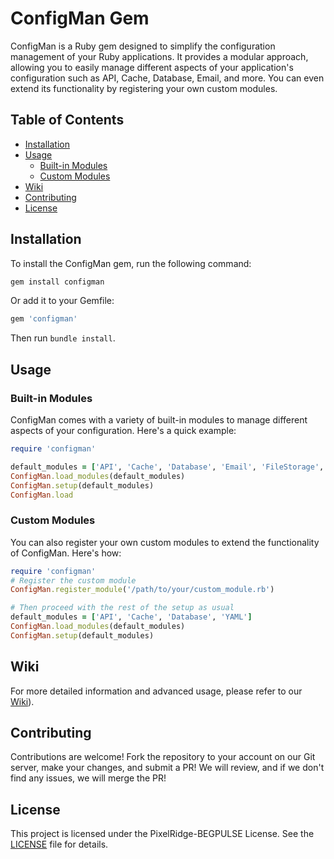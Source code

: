 # ConfigMan Gem

ConfigMan is a Ruby gem designed to simplify the configuration management of your Ruby applications. It provides a modular approach, allowing you to easily manage different aspects of your application's configuration such as API, Cache, Database, Email, and more. You can even extend its functionality by registering your own custom modules.

## Table of Contents

- [Installation](#installation)
- [Usage](#usage)
  - [Built-in Modules](#built-in-modules)
  - [Custom Modules](#custom-modules)
- [Wiki](#wiki)
- [Contributing](#contributing)
- [License](#license)

## Installation

To install the ConfigMan gem, run the following command:

```bash
gem install configman
```

Or add it to your Gemfile:

```bash
gem 'configman'
```

Then run `bundle install`.

## Usage

### Built-in Modules

ConfigMan comes with a variety of built-in modules to manage different aspects of your configuration. Here's a quick example:

```ruby
require 'configman'

default_modules = ['API', 'Cache', 'Database', 'Email', 'FileStorage', 'Localization', 'Logging', 'YAML']
ConfigMan.load_modules(default_modules)
ConfigMan.setup(default_modules)
ConfigMan.load
```

### Custom Modules

You can also register your own custom modules to extend the functionality of ConfigMan. Here's how:

```ruby
require 'configman'
# Register the custom module
ConfigMan.register_module('/path/to/your/custom_module.rb')

# Then proceed with the rest of the setup as usual
default_modules = ['API', 'Cache', 'Database', 'YAML']
ConfigMan.load_modules(default_modules)
ConfigMan.setup(default_modules)
```

## Wiki

For more detailed information and advanced usage, please refer to our [Wiki](Wiki)).

## Contributing

Contributions are welcome! Fork the repository to your account on our Git server, make your changes, and submit a PR! We will review, and if we don't find any issues, we will merge the PR!

## License

This project is licensed under the PixelRidge-BEGPULSE License. See the [LICENSE](LICENSE) file for details.
